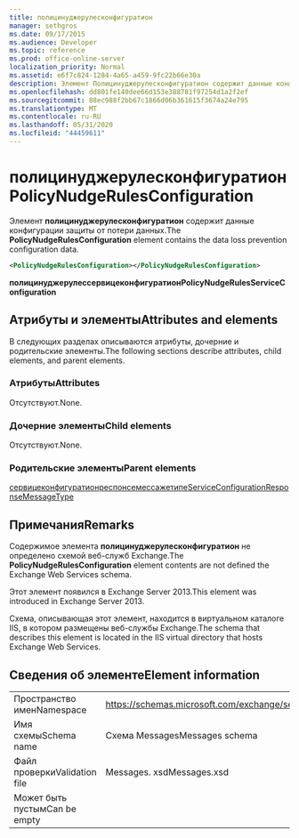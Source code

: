 ```yaml
---
title: полицинуджерулесконфигуратион
manager: sethgros
ms.date: 09/17/2015
ms.audience: Developer
ms.topic: reference
ms.prod: office-online-server
localization_priority: Normal
ms.assetid: e6f7c824-1284-4a65-a459-9fc22b66e30a
description: Элемент Полицинуджерулесконфигуратион содержит данные конфигурации защиты от потери данных.
ms.openlocfilehash: dd801fe140dee66d153e388781f97254d1a2f2ef
ms.sourcegitcommit: 88ec988f2bb67c1866d06b361615f3674a24e795
ms.translationtype: MT
ms.contentlocale: ru-RU
ms.lasthandoff: 05/31/2020
ms.locfileid: "44459611"
---
```

# <a name="policynudgerulesconfiguration"></a><span data-ttu-id="9e25d-103">полицинуджерулесконфигуратион</span><span class="sxs-lookup"><span data-stu-id="9e25d-103">PolicyNudgeRulesConfiguration</span></span>

<span data-ttu-id="9e25d-104">Элемент **полицинуджерулесконфигуратион** содержит данные конфигурации защиты от потери данных.</span><span class="sxs-lookup"><span data-stu-id="9e25d-104">The **PolicyNudgeRulesConfiguration** element contains the data loss prevention configuration data.</span></span> 
  
```XML
<PolicyNudgeRulesConfiguration></PolicyNudgeRulesConfiguration>
```

 <span data-ttu-id="9e25d-105">**полицинуджерулессервицеконфигуратион**</span><span class="sxs-lookup"><span data-stu-id="9e25d-105">**PolicyNudgeRulesServiceConfiguration**</span></span>
## <a name="attributes-and-elements"></a><span data-ttu-id="9e25d-106">Атрибуты и элементы</span><span class="sxs-lookup"><span data-stu-id="9e25d-106">Attributes and elements</span></span>

<span data-ttu-id="9e25d-107">В следующих разделах описываются атрибуты, дочерние и родительские элементы.</span><span class="sxs-lookup"><span data-stu-id="9e25d-107">The following sections describe attributes, child elements, and parent elements.</span></span>
  
### <a name="attributes"></a><span data-ttu-id="9e25d-108">Атрибуты</span><span class="sxs-lookup"><span data-stu-id="9e25d-108">Attributes</span></span>

<span data-ttu-id="9e25d-109">Отсутствуют.</span><span class="sxs-lookup"><span data-stu-id="9e25d-109">None.</span></span>
  
### <a name="child-elements"></a><span data-ttu-id="9e25d-110">Дочерние элементы</span><span class="sxs-lookup"><span data-stu-id="9e25d-110">Child elements</span></span>

<span data-ttu-id="9e25d-111">Отсутствуют.</span><span class="sxs-lookup"><span data-stu-id="9e25d-111">None.</span></span>
  
### <a name="parent-elements"></a><span data-ttu-id="9e25d-112">Родительские элементы</span><span class="sxs-lookup"><span data-stu-id="9e25d-112">Parent elements</span></span>

[<span data-ttu-id="9e25d-113">сервицеконфигуратионреспонсемессажетипе</span><span class="sxs-lookup"><span data-stu-id="9e25d-113">ServiceConfigurationResponseMessageType</span></span>](serviceconfigurationresponsemessagetype.md)
  
## <a name="remarks"></a><span data-ttu-id="9e25d-114">Примечания</span><span class="sxs-lookup"><span data-stu-id="9e25d-114">Remarks</span></span>

<span data-ttu-id="9e25d-115">Содержимое элемента **полицинуджерулесконфигуратион** не определено схемой веб-служб Exchange.</span><span class="sxs-lookup"><span data-stu-id="9e25d-115">The **PolicyNudgeRulesConfiguration** element contents are not defined the Exchange Web Services schema.</span></span> 
  
<span data-ttu-id="9e25d-116">Этот элемент появился в Exchange Server 2013.</span><span class="sxs-lookup"><span data-stu-id="9e25d-116">This element was introduced in Exchange Server 2013.</span></span>
  
<span data-ttu-id="9e25d-117">Схема, описывающая этот элемент, находится в виртуальном каталоге IIS, в котором размещены веб-службы Exchange.</span><span class="sxs-lookup"><span data-stu-id="9e25d-117">The schema that describes this element is located in the IIS virtual directory that hosts Exchange Web Services.</span></span>
  
## <a name="element-information"></a><span data-ttu-id="9e25d-118">Сведения об элементе</span><span class="sxs-lookup"><span data-stu-id="9e25d-118">Element information</span></span>

|||
|:-----|:-----|
|<span data-ttu-id="9e25d-119">Пространство имен</span><span class="sxs-lookup"><span data-stu-id="9e25d-119">Namespace</span></span>  <br/> |https://schemas.microsoft.com/exchange/services/2006/messages  <br/> |
|<span data-ttu-id="9e25d-120">Имя схемы</span><span class="sxs-lookup"><span data-stu-id="9e25d-120">Schema name</span></span>  <br/> |<span data-ttu-id="9e25d-121">Схема Messages</span><span class="sxs-lookup"><span data-stu-id="9e25d-121">Messages schema</span></span>  <br/> |
|<span data-ttu-id="9e25d-122">Файл проверки</span><span class="sxs-lookup"><span data-stu-id="9e25d-122">Validation file</span></span>  <br/> |<span data-ttu-id="9e25d-123">Messages. xsd</span><span class="sxs-lookup"><span data-stu-id="9e25d-123">Messages.xsd</span></span>  <br/> |
|<span data-ttu-id="9e25d-124">Может быть пустым</span><span class="sxs-lookup"><span data-stu-id="9e25d-124">Can be empty</span></span>  <br/> ||
   

